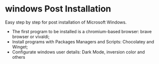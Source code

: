# windows Post Installation

Easy step by step for post installation of Microsoft Windows.

- The first program to be installed is a chromium-based browser: brave browser or vivaldi;
- Install programs with Packages Managers and Scripts: Chocolatey and Winget;
- Configurate windows user details: Dark Mode, inversion color and others
